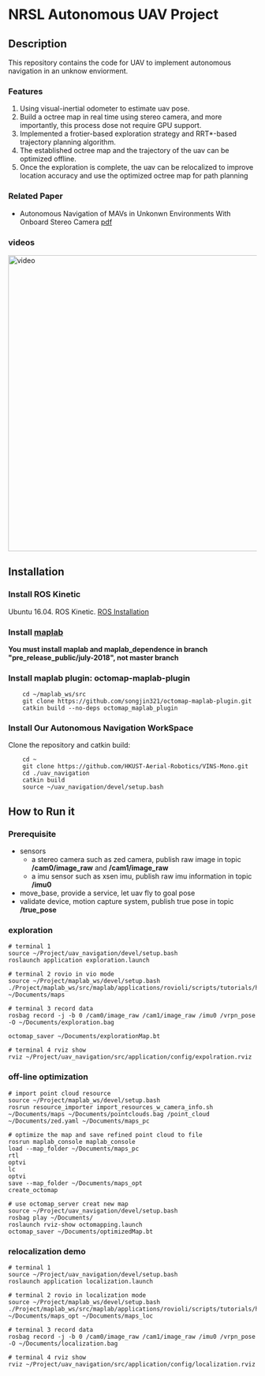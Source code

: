 NRSL Autonomous UAV Project
===============================

## Description
This repository contains the code for UAV to implement autonomous navigation in an unknow enviorment. 

### Features

1. Using visual-inertial odometer to estimate uav pose.
2. Build a octree map in real time using stereo camera, and more importantly, this process dose not require GPU support.
3. Implemented a frotier-based exploration strategy and RRT*-based trajectory planning algorithm.
4. The established octree map and the trajectory of the uav can be optimized offline.
5. Once the exploration is complete, the uav can be relocalized to improve location accuracy and use the optimized octree map for path planning 

### Related Paper
- Autonomous Navigation of MAVs in Unkonwn Environments With Onboard Stereo Camera [pdf]()

### videos
<a href="https://www.youtube.com/watch?v=CR_JxXpjgnQ"> <img src="https://img.youtube.com/vi/CR_JxXpjgnQ/maxresdefault.jpg" alt="video" width="600"/>
</a>

## Installation

### Install ROS Kinetic
Ubuntu  16.04.
ROS Kinetic. [ROS Installation](http://wiki.ros.org/ROS/Installation)
### Install [maplab](https://github.com/ethz-asl/maplab)

**You must install maplab and maplab_dependence in branch "pre_release_public/july-2018", not master branch**

### Install maplab plugin: octomap-maplab-plugin

```
    cd ~/maplab_ws/src
    git clone https://github.com/songjin321/octomap-maplab-plugin.git
    catkin build --no-deps octomap_maplab_plugin
``` 

### Install Our Autonomous Navigation WorkSpace
Clone the repository and catkin build:
```
    cd ~
    git clone https://github.com/HKUST-Aerial-Robotics/VINS-Mono.git
    cd ./uav_navigation
    catkin build
    source ~/uav_navigation/devel/setup.bash
``` 

## How to Run it

### Prerequisite
- sensors
    - a stereo camera such as zed camera, publish raw image in topic **/cam0/image_raw** and **/cam1/image_raw**
    - a imu sensor such as xsen imu, publish raw imu information in topic **/imu0**
- move_base, provide a service, let uav fly to goal pose
- validate device, motion capture system, publish true pose in topic **/true_pose** 

### exploration

```
# terminal 1 
source ~/Project/uav_navigation/devel/setup.bash
roslaunch application exploration.launch

# terminal 2 rovio in vio mode
source ~/Project/maplab_ws/devel/setup.bash
./Project/maplab_ws/src/maplab/applications/rovioli/scripts/tutorials/huang_live ~/Documents/maps

# terminal 3 record data
rosbag record -j -b 0 /cam0/image_raw /cam1/image_raw /imu0 /vrpn_pose -O ~/Documents/exploration.bag

octomap_saver ~/Documents/explorationMap.bt

# terminal 4 rviz show
rviz ~/Project/uav_navigation/src/application/config/expolration.rviz

```

### off-line optimization

```
# import point cloud resource
source ~/Project/maplab_ws/devel/setup.bash
rosrun resource_importer import_resources_w_camera_info.sh ~/Documents/maps ~/Documents/pointclouds.bag /point_cloud ~/Documents/zed.yaml ~/Documents/maps_pc

# optimize the map and save refined point cloud to file
rosrun maplab_console maplab_console
load --map_folder ~/Documents/maps_pc
rtl
optvi
lc
optvi
save --map_folder ~/Documents/maps_opt
create_octomap

# use octomap_server creat new map
source ~/Project/uav_navigation/devel/setup.bash
rosbag play ~/Documents/
roslaunch rviz-show octomapping.launch
octomap_saver ~/Documents/optimizedMap.bt
```

### relocalization demo

```
# terminal 1 
source ~/Project/uav_navigation/devel/setup.bash
roslaunch application localization.launch

# terminal 2 rovio in localization mode
source ~/Project/maplab_ws/devel/setup.bash
./Project/maplab_ws/src/maplab/applications/rovioli/scripts/tutorials/huang_localization
~/Documents/maps_opt ~/Documents/maps_loc

# terminal 3 record data
rosbag record -j -b 0 /cam0/image_raw /cam1/image_raw /imu0 /vrpn_pose -O ~/Documents/localization.bag

# terminal 4 rviz show
rviz ~/Project/uav_navigation/src/application/config/localization.rviz

```
